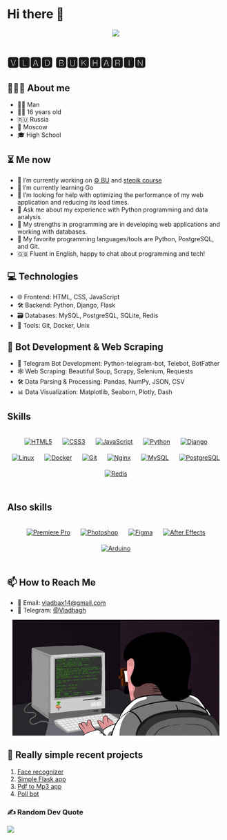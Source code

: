 # Hi there 👋

<div align="center">
<image src="hello_image.gif">
</div>

# 🆅🅻🅰🅳  🅱🆄🅺🅷🅰🆁🅸🅽

## 👨🏻‍💻 About me

- 🙍‍♂️ Man
- 👦🏻 16 years old
- 🇷🇺 Russia
- 🌃 Moscow
- 🎓 High School

## ⏳ Me now

- 🔭 I’m currently working on [⚙ BU](https://brainuniversity.ru) and [stepik course](https://stepik.org/course/138258/)
- 🌱 I’m currently learning Go
- 🤔 I’m looking for help with optimizing the performance of my web application and reducing its load times.
- 💬 Ask me about my experience with Python programming and data analysis
- 💪 My strengths in programming are in developing web applications and working with databases.
- 🚀 My favorite programming languages/tools are Python, PostgreSQL, and Git.
- 🇬🇧 Fluent in English, happy to chat about programming and tech!

## 💻 Technologies

- 🌐 Frontend: HTML, CSS, JavaScript
- 🛠️ Backend: Python, Django, Flask
- 🗃️ Databases: MySQL, PostgreSQL, SQLite, Redis
- 🚀 Tools: Git, Docker, Unix

## 🤖 Bot Development & Web Scraping

- 🤖 Telegram Bot Development: Python-telegram-bot, Telebot, BotFather
- 🕸️ Web Scraping: Beautiful Soup, Scrapy, Selenium, Requests
- 🛠️ Data Parsing & Processing: Pandas, NumPy, JSON, CSV
- 📊 Data Visualization: Matplotlib, Seaborn, Plotly, Dash

## Skills

<div style="padding-top: 10px">

<div align="center">  
<a href="https://en.wikipedia.org/wiki/HTML5" target="_blank"><img style="margin: 10px" src="https://profilinator.rishav.dev/skills-assets/html5-original-wordmark.svg" alt="HTML5" height="50" /></a>  
<a href="https://www.w3schools.com/css/" target="_blank"><img style="margin: 10px" src="https://profilinator.rishav.dev/skills-assets/css3-original-wordmark.svg" alt="CSS3" height="50" /></a>  
<a href="https://www.javascript.com/" target="_blank"><img style="margin: 10px" src="https://profilinator.rishav.dev/skills-assets/javascript-original.svg" alt="JavaScript" height="50" /></a>  
<a href="https://www.python.org/" target="_blank"><img style="margin: 10px" src="https://profilinator.rishav.dev/skills-assets/python-original.svg" alt="Python" height="50" /></a>  
<a href="https://www.djangoproject.com/" target="_blank"><img style="margin: 10px" src="https://profilinator.rishav.dev/skills-assets/django-original.svg" alt="Django" height="50" /></a>  
<a href="https://www.linux.org/" target="_blank"><img style="margin: 10px" src="https://profilinator.rishav.dev/skills-assets/linux-original.svg" alt="Linux" height="50" /></a>  
<a href="https://www.docker.com/" target="_blank"><img style="margin: 10px" src="https://profilinator.rishav.dev/skills-assets/docker-original-wordmark.svg" alt="Docker" height="50" /></a>  
<a href="https://github.com/" target="_blank"><img style="margin: 10px" src="https://profilinator.rishav.dev/skills-assets/git-scm-icon.svg" alt="Git" height="50" /></a>  
<a href="https://www.nginx.com/" target="_blank"><img style="margin: 10px" src="https://profilinator.rishav.dev/skills-assets/nginx-original.svg" alt="Nginx" height="50" /></a>  
<a href="https://www.mysql.com/" target="_blank"><img style="margin: 10px" src="https://profilinator.rishav.dev/skills-assets/mysql-original-wordmark.svg" alt="MySQL" height="50" /></a>  
<a href="https://www.postgresql.org/" target="_blank"><img style="margin: 10px" src="https://profilinator.rishav.dev/skills-assets/postgresql-original-wordmark.svg" alt="PostgreSQL" height="50" /></a>  
<a href="https://redis.io/" target="_blank"><img style="margin: 10px" src="https://profilinator.rishav.dev/skills-assets/redis-original-wordmark.svg" alt="Redis" height="50" /></a>  
</div>
</div>
<br>

## Also skills

<div style="padding-top: 10px">
<div align="center">  
<a href="https://www.adobe.com/in/products/premiere.html" target="_blank"><img style="margin: 10px" src="https://profilinator.rishav.dev/skills-assets/adobepremierepro.png" alt="Premiere Pro" height="50" /></a>  
<a href="https://www.adobe.com/in/products/photoshop.html" target="_blank"><img style="margin: 10px" src="https://profilinator.rishav.dev/skills-assets/photoshop-plain.svg" alt="Photoshop" height="50" /></a>  
<a href="https://www.figma.com/" target="_blank"><img style="margin: 10px" src="https://profilinator.rishav.dev/skills-assets/figma-icon.svg" alt="Figma" height="50" /></a>  
<a href="https://www.adobe.com/in/products/aftereffects.html" target="_blank"><img style="margin: 10px" src="https://profilinator.rishav.dev/skills-assets/aftereffects.png" alt="After Effects" height="50" /></a>  
<a href="https://www.arduino.cc/" target="_blank"><img style="margin: 10px" src="https://profilinator.rishav.dev/skills-assets/arduino.png" alt="Arduino" height="50" /></a>  
</div>
</div>
<br>

## 📫 How to Reach Me

- 📧 Email: <a href="mailto:vladbax14@gmail.com">vladbax14@gmail.com</a>
- 💬 Telegram: <a href="t.me/Vladhagh">@Vladhagh</a>

<div align="center">
<img src="bye_image.gif">
</div>

## 🚀 Really simple recent projects

1. [Face recognizer](https://github.com/HghaVlad/face_recognizer)
2. [Simple Flask app](https://github.com/HghaVlad/simpart)
3. [Pdf to Mp3 app](https://github.com/HghaVlad/pdf2mp3)
4. [Poll bot](https://github.com/HghaVlad/oprosbot)

### ✍️ Random Dev Quote
![](https://quotes-github-readme.vercel.app/api?type=horizontal&theme=radical)
